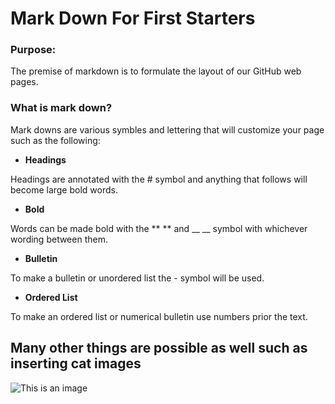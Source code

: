 # Mark Down For First Starters

### Purpose:
The premise of markdown is to formulate the layout of our GitHub web pages.

### What is mark down?
Mark downs are various symbles and lettering that will customize your page such as the following:

- **Headings**  

Headings are annotated with the # symbol and anything that follows will become large bold words.

- **Bold**

Words can be made bold with the ** ** and __ __ symbol with whichever wording between them.

- **Bulletin**

To make a bulletin or unordered list the - symbol will be used.

- **Ordered List**

To make an ordered list or numerical bulletin use numbers prior the text.

## Many other things are possible as well such as inserting cat images

![This is an image](https://funnyfoto.org/wp-content/uploads/2018/07/cat-saturday-30-photos-91_07_02_2018.jpg)
